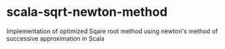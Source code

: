 # scala-sqrt-newton-method
Implementation of optimized Sqare root method using newton's method of successive approximation in Scala
